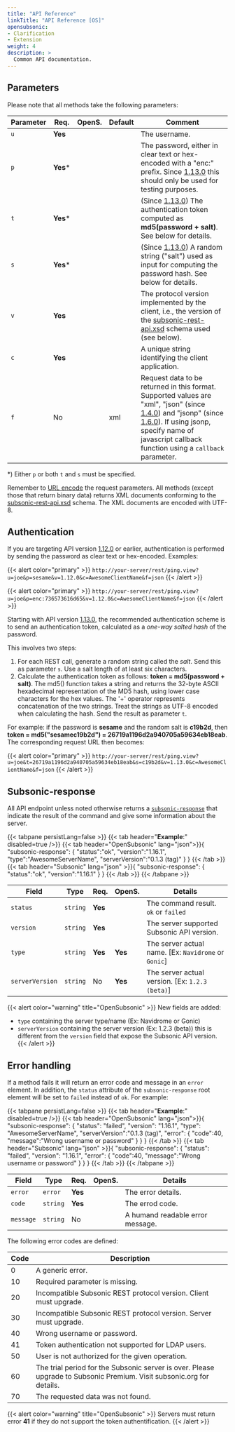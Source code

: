 ```yaml
---
title: "API Reference"
linkTitle: "API Reference [OS]"
opensubsonic:
- Clarification
- Extension
weight: 4
description: >
  Common API documentation.
---
```


## Parameters

Please note that all methods take the following parameters:

| Parameter | Req. | OpenS. | Default | Comment |
| --- | --- | --- | --- | --- |
| `u` | **Yes** |   |     | The username. |
| `p` | **Yes*** |   |     | The password, either in clear text or hex-encoded with a "enc:" prefix. Since [1.13.0](../subsonic-versions) this should only be used for testing purposes. |
| `t` | **Yes*** |   |    | (Since [1.13.0](../subsonic-versions)) The authentication token computed as **md5(password + salt)**. See below for details. |
| `s` | **Yes*** |   |     | (Since [1.13.0](../subsonic-versions)) A random string ("salt") used as input for computing the password hash. See below for details. |
| `v` | **Yes** |   |    | The protocol version implemented by the client, i.e., the version of the [subsonic-rest-api.xsd](../subsonic-versions) schema used (see below). |
| `c` | **Yes** |   |    | A unique string identifying the client application. |
| `f` | No  |   | xml | Request data to be returned in this format. Supported values are "xml", "json" (since [1.4.0](../subsonic-versions)) and "jsonp" (since [1.6.0](../subsonic-versions)). If using jsonp, specify name of javascript callback function using a `callback` parameter. |

*) Either `p` or both `t` and `s` must be specified.

Remember to [URL encode](http://www.w3schools.com/tags/ref_urlencode.asp) the request parameters. All methods (except those that return binary data) returns XML documents conforming to the [subsonic-rest-api.xsd](../subsonic-versions) schema. The XML documents are encoded with UTF-8.

## Authentication

If you are targeting API version [1.12.0](../subsonic-versions) or earlier, authentication is performed by sending the password as clear text or hex-encoded. Examples:

{{< alert color="primary" >}} `http://your-server/rest/ping.view?u=joe&p=sesame&v=1.12.0&c=AwesomeClientName&f=json` {{< /alert >}}

{{< alert color="primary" >}} `http://your-server/rest/ping.view?u=joe&p=enc:736573616d65&v=1.12.0&c=AwesomeClientName&f=json` {{< /alert >}}

Starting with API version [1.13.0](../subsonic-versions), the recommended authentication scheme is to send an authentication token, calculated as a *one-way salted hash* of the password.

This involves two steps:

1. For each REST call, generate a random string called the *salt*. Send this as parameter `s`.
    Use a salt length of at least six characters.
2. Calculate the authentication token as follows: **token = md5(password + salt)**. The md5() function takes a string and returns the 32-byte ASCII hexadecimal representation of the MD5 hash, using lower case characters for the hex values. The '+' operator represents concatenation of the two strings. Treat the strings as UTF-8 encoded when calculating the hash. Send the result as parameter `t`.

For example: if the password is **sesame** and the random salt is **c19b2d**, then **token = md5("sesamec19b2d") = 26719a1196d2a940705a59634eb18eab**. The corresponding request URL then becomes:

{{< alert color="primary" >}} `http://your-server/rest/ping.view?u=joe&t=26719a1196d2a940705a59634eb18eab&s=c19b2d&v=1.13.0&c=AwesomeClientName&f=json` {{< /alert >}}

## Subsonic-response

All API endpoint unless noted otherwise returns a [`subsonic-response`](../responses/subsonic-response) that indicate the result of the command and give some information about the server.

{{< tabpane persistLang=false >}}
{{< tab header="**Example**:" disabled=true />}}
{{< tab header="OpenSubsonic" lang="json">}}{
  "subsonic-response": {
    "status":"ok",
    "version":"1.16.1",
    "type":"AwesomeServerName",
    "serverVersion":"0.1.3 (tag)"
  }
}
{{< /tab >}}
{{< tab header="Subsonic" lang="json" >}}{
  "subsonic-response": {
    "status":"ok",
    "version":"1.16.1"
  }
}
{{< /tab >}}
{{< /tabpane >}}

| Field |  Type | Req. | OpenS. | Details |
| --- | --- | --- | --- | --- |
| `status` | `string` | **Yes** |     | The command result. `ok` or `failed` |
| `version` | `string` | **Yes** |     | The server supported Subsonic API version. |
| `type` | `string` | **Yes** | **Yes**    | The server actual name. [Ex: `Navidrome` or `Gonic`] |
| `serverVersion` | `string` | No | **Yes**    | The server actual version. [Ex: `1.2.3 (beta)`] |

{{< alert color="warning" title="OpenSubsonic" >}}
New fields are added:

- `type` containing the server type/name (Ex: Navidrome or Gonic)
- `serverVersion` containing the server version (Ex: 1.2.3 (beta)) this is different from the `version` field that expose the Subsonic API version.
{{< /alert >}}

## Error handling

If a method fails it will return an error code and message in an `error` element. In addition, the `status` attribute of the `subsonic-response` root element will be set to `failed` instead of `ok`. For example:

{{< tabpane persistLang=false >}}
{{< tab header="**Example**:" disabled=true />}}
{{< tab header="OpenSubsonic" lang="json">}}{
  "subsonic-response": {
    "status": "failed",
    "version": "1.16.1",
    "type": "AwesomeServerName",
    "serverVersion":"0.1.3 (tag)",
    "error": {
        "code":40,
        "message":"Wrong username or password"
    }
  }
}
{{< /tab >}}
{{< tab header="Subsonic" lang="json" >}}{
  "subsonic-response": {
    "status": "failed",
    "version": "1.16.1",
    "error": {
        "code":40,
        "message":"Wrong username or password"
    }
  }
}
{{< /tab >}}
{{< /tabpane >}}

| Field | Type | Req. | OpenS. | Details |
| --- | --- | --- | --- | --- |
| `error` | `error` | **Yes** |     | The error details. |
| `code` | `string` | **Yes** |     | The errod code. |
| `message` | `string` | No |    | A humand readable error message. |

The following error codes are defined:

| Code | Description |
| --- | --- |
| 0   | A generic error. |
| 10  | Required parameter is missing. |
| 20  | Incompatible Subsonic REST protocol version. Client must upgrade. |
| 30  | Incompatible Subsonic REST protocol version. Server must upgrade. |
| 40  | Wrong username or password. |
| 41  | Token authentication not supported for LDAP users. |
| 50  | User is not authorized for the given operation. |
| 60  | The trial period for the Subsonic server is over. Please upgrade to Subsonic Premium. Visit subsonic.org for details. |
| 70  | The requested data was not found. |

{{< alert color="warning" title="OpenSubsonic" >}}
Servers must return error **41** if they do not support the token authentification.
{{< /alert >}}
